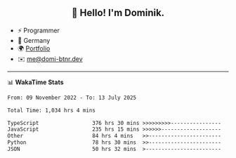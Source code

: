 <h2 align="center">👋 Hello! I'm Dominik.</h2>

- ⚡ Programmer
- 📍 Germany
- 🌍 [Portfolio](https://domi-btnr.dev)
- ✉️ [me@domi-btnr.dev](mailto://me@domi-btnr.dev)

---
📊 **WakaTime Stats**
<!--START_SECTION:waka-->

```txt
From: 09 November 2022 - To: 13 July 2025

Total Time: 1,034 hrs 4 mins

TypeScript                 376 hrs 30 mins >>>>>>>>>----------------   36.41 %
JavaScript                 235 hrs 15 mins >>>>>>-------------------   22.75 %
Other                      84 hrs 4 mins   >>-----------------------   08.13 %
Python                     78 hrs 30 mins  >>-----------------------   07.59 %
JSON                       50 hrs 32 mins  >------------------------   04.89 %
```

<!--END_SECTION:waka-->
